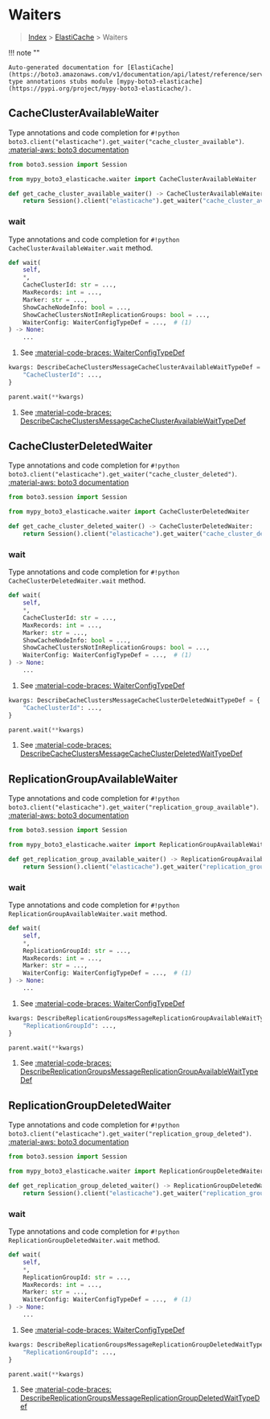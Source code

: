 # Waiters

> [Index](../README.md) > [ElastiCache](./README.md) > Waiters

!!! note ""

    Auto-generated documentation for [ElastiCache](https://boto3.amazonaws.com/v1/documentation/api/latest/reference/services/elasticache.html#ElastiCache)
    type annotations stubs module [mypy-boto3-elasticache](https://pypi.org/project/mypy-boto3-elasticache/).

## CacheClusterAvailableWaiter

Type annotations and code completion for `#!python boto3.client("elasticache").get_waiter("cache_cluster_available")`.
[:material-aws: boto3 documentation](https://boto3.amazonaws.com/v1/documentation/api/latest/reference/services/elasticache.html#ElastiCache.Waiter.CacheClusterAvailable)

```python title="Usage example"
from boto3.session import Session

from mypy_boto3_elasticache.waiter import CacheClusterAvailableWaiter

def get_cache_cluster_available_waiter() -> CacheClusterAvailableWaiter:
    return Session().client("elasticache").get_waiter("cache_cluster_available")
```


### wait

Type annotations and code completion for `#!python CacheClusterAvailableWaiter.wait` method.

```python title="Method definition"
def wait(
    self,
    *,
    CacheClusterId: str = ...,
    MaxRecords: int = ...,
    Marker: str = ...,
    ShowCacheNodeInfo: bool = ...,
    ShowCacheClustersNotInReplicationGroups: bool = ...,
    WaiterConfig: WaiterConfigTypeDef = ...,  # (1)
) -> None:
    ...
```

1. See [:material-code-braces: WaiterConfigTypeDef](./type_defs.md#waiterconfigtypedef) 


```python title="Usage example with kwargs"
kwargs: DescribeCacheClustersMessageCacheClusterAvailableWaitTypeDef = {  # (1)
    "CacheClusterId": ...,
}

parent.wait(**kwargs)
```

1. See [:material-code-braces: DescribeCacheClustersMessageCacheClusterAvailableWaitTypeDef](./type_defs.md#describecacheclustersmessagecacheclusteravailablewaittypedef) 
## CacheClusterDeletedWaiter

Type annotations and code completion for `#!python boto3.client("elasticache").get_waiter("cache_cluster_deleted")`.
[:material-aws: boto3 documentation](https://boto3.amazonaws.com/v1/documentation/api/latest/reference/services/elasticache.html#ElastiCache.Waiter.CacheClusterDeleted)

```python title="Usage example"
from boto3.session import Session

from mypy_boto3_elasticache.waiter import CacheClusterDeletedWaiter

def get_cache_cluster_deleted_waiter() -> CacheClusterDeletedWaiter:
    return Session().client("elasticache").get_waiter("cache_cluster_deleted")
```


### wait

Type annotations and code completion for `#!python CacheClusterDeletedWaiter.wait` method.

```python title="Method definition"
def wait(
    self,
    *,
    CacheClusterId: str = ...,
    MaxRecords: int = ...,
    Marker: str = ...,
    ShowCacheNodeInfo: bool = ...,
    ShowCacheClustersNotInReplicationGroups: bool = ...,
    WaiterConfig: WaiterConfigTypeDef = ...,  # (1)
) -> None:
    ...
```

1. See [:material-code-braces: WaiterConfigTypeDef](./type_defs.md#waiterconfigtypedef) 


```python title="Usage example with kwargs"
kwargs: DescribeCacheClustersMessageCacheClusterDeletedWaitTypeDef = {  # (1)
    "CacheClusterId": ...,
}

parent.wait(**kwargs)
```

1. See [:material-code-braces: DescribeCacheClustersMessageCacheClusterDeletedWaitTypeDef](./type_defs.md#describecacheclustersmessagecacheclusterdeletedwaittypedef) 
## ReplicationGroupAvailableWaiter

Type annotations and code completion for `#!python boto3.client("elasticache").get_waiter("replication_group_available")`.
[:material-aws: boto3 documentation](https://boto3.amazonaws.com/v1/documentation/api/latest/reference/services/elasticache.html#ElastiCache.Waiter.ReplicationGroupAvailable)

```python title="Usage example"
from boto3.session import Session

from mypy_boto3_elasticache.waiter import ReplicationGroupAvailableWaiter

def get_replication_group_available_waiter() -> ReplicationGroupAvailableWaiter:
    return Session().client("elasticache").get_waiter("replication_group_available")
```


### wait

Type annotations and code completion for `#!python ReplicationGroupAvailableWaiter.wait` method.

```python title="Method definition"
def wait(
    self,
    *,
    ReplicationGroupId: str = ...,
    MaxRecords: int = ...,
    Marker: str = ...,
    WaiterConfig: WaiterConfigTypeDef = ...,  # (1)
) -> None:
    ...
```

1. See [:material-code-braces: WaiterConfigTypeDef](./type_defs.md#waiterconfigtypedef) 


```python title="Usage example with kwargs"
kwargs: DescribeReplicationGroupsMessageReplicationGroupAvailableWaitTypeDef = {  # (1)
    "ReplicationGroupId": ...,
}

parent.wait(**kwargs)
```

1. See [:material-code-braces: DescribeReplicationGroupsMessageReplicationGroupAvailableWaitTypeDef](./type_defs.md#describereplicationgroupsmessagereplicationgroupavailablewaittypedef) 
## ReplicationGroupDeletedWaiter

Type annotations and code completion for `#!python boto3.client("elasticache").get_waiter("replication_group_deleted")`.
[:material-aws: boto3 documentation](https://boto3.amazonaws.com/v1/documentation/api/latest/reference/services/elasticache.html#ElastiCache.Waiter.ReplicationGroupDeleted)

```python title="Usage example"
from boto3.session import Session

from mypy_boto3_elasticache.waiter import ReplicationGroupDeletedWaiter

def get_replication_group_deleted_waiter() -> ReplicationGroupDeletedWaiter:
    return Session().client("elasticache").get_waiter("replication_group_deleted")
```


### wait

Type annotations and code completion for `#!python ReplicationGroupDeletedWaiter.wait` method.

```python title="Method definition"
def wait(
    self,
    *,
    ReplicationGroupId: str = ...,
    MaxRecords: int = ...,
    Marker: str = ...,
    WaiterConfig: WaiterConfigTypeDef = ...,  # (1)
) -> None:
    ...
```

1. See [:material-code-braces: WaiterConfigTypeDef](./type_defs.md#waiterconfigtypedef) 


```python title="Usage example with kwargs"
kwargs: DescribeReplicationGroupsMessageReplicationGroupDeletedWaitTypeDef = {  # (1)
    "ReplicationGroupId": ...,
}

parent.wait(**kwargs)
```

1. See [:material-code-braces: DescribeReplicationGroupsMessageReplicationGroupDeletedWaitTypeDef](./type_defs.md#describereplicationgroupsmessagereplicationgroupdeletedwaittypedef) 
